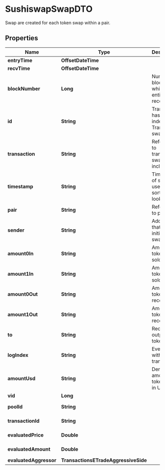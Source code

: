 

# SushiswapSwapDTO

Swap are created for each token swap within a pair.

## Properties

| Name | Type | Description | Notes |
|------------ | ------------- | ------------- | -------------|
|**entryTime** | **OffsetDateTime** |  |  [optional] |
|**recvTime** | **OffsetDateTime** |  |  [optional] |
|**blockNumber** | **Long** | Number of block in which entity was recorded. |  [optional] |
|**id** | **String** | Transaction hash plus index in Transaction swap array. |  [optional] |
|**transaction** | **String** | Reference to transaction swap was included in. |  [optional] |
|**timestamp** | **String** | Timestamp of swap, used for sorted lookups. |  [optional] |
|**pair** | **String** | Reference to pair. |  [optional] |
|**sender** | **String** | Address that initiated the swap. |  [optional] |
|**amount0In** | **String** | Amount of token0 sold. |  [optional] |
|**amount1In** | **String** | Amount of token1 sold. |  [optional] |
|**amount0Out** | **String** | Amount of token0 received. |  [optional] |
|**amount1Out** | **String** | Amount of token1 received. |  [optional] |
|**to** | **String** | Recipient of output tokens. |  [optional] |
|**logIndex** | **String** | Event index within transaction. |  [optional] |
|**amountUsd** | **String** | Derived amount of tokens sold in USD. |  [optional] |
|**vid** | **Long** |  |  [optional] |
|**poolId** | **String** |  |  [optional] [readonly] |
|**transactionId** | **String** |  |  [optional] [readonly] |
|**evaluatedPrice** | **Double** |  |  [optional] [readonly] |
|**evaluatedAmount** | **Double** |  |  [optional] [readonly] |
|**evaluatedAggressor** | **TransactionsETradeAggressiveSide** |  |  [optional] |




